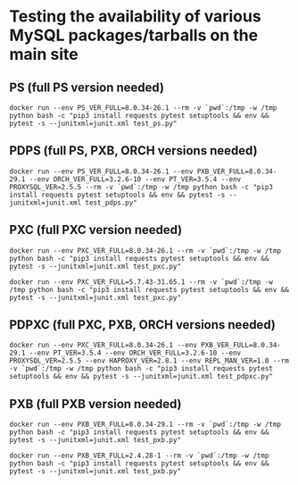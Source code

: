 # Testing the availability of various MySQL packages/tarballs on the main site

## PS (full PS version needed)
```
docker run --env PS_VER_FULL=8.0.34-26.1 --rm -v `pwd`:/tmp -w /tmp python bash -c "pip3 install requests pytest setuptools && env && pytest -s --junitxml=junit.xml test_ps.py"
```
## PDPS (full PS, PXB, ORCH  versions needed)
```
docker run --env PS_VER_FULL=8.0.34-26.1 --env PXB_VER_FULL=8.0.34-29.1 --env ORCH_VER_FULL=3.2.6-10 --env PT_VER=3.5.4 --env PROXYSQL_VER=2.5.5 --rm -v `pwd`:/tmp -w /tmp python bash -c "pip3 install requests pytest setuptools && env && pytest -s --junitxml=junit.xml test_pdps.py"
```
## PXC (full PXC version needed)
```
docker run --env PXC_VER_FULL=8.0.34-26.1 --rm -v `pwd`:/tmp -w /tmp python bash -c "pip3 install requests pytest setuptools && env && pytest -s --junitxml=junit.xml test_pxc.py"

docker run --env PXC_VER_FULL=5.7.43-31.65.1 --rm -v `pwd`:/tmp -w /tmp python bash -c "pip3 install requests pytest setuptools && env && pytest -s --junitxml=junit.xml test_pxc.py"
```
## PDPXC (full PXC, PXB, ORCH  versions needed)
```
docker run --env PXC_VER_FULL=8.0.34-26.1 --env PXB_VER_FULL=8.0.34-29.1 --env PT_VER=3.5.4 --env ORCH_VER_FULL=3.2.6-10 --env PROXYSQL_VER=2.5.5 --env HAPROXY_VER=2.8.1 --env REPL_MAN_VER=1.0 --rm -v `pwd`:/tmp -w /tmp python bash -c "pip3 install requests pytest setuptools && env && pytest -s --junitxml=junit.xml test_pdpxc.py"
```
## PXB (full PXB version needed)
```
docker run --env PXB_VER_FULL=8.0.34-29.1 --rm -v `pwd`:/tmp -w /tmp python bash -c "pip3 install requests pytest setuptools && env && pytest -s --junitxml=junit.xml test_pxb.py"

docker run --env PXB_VER_FULL=2.4.28-1 --rm -v `pwd`:/tmp -w /tmp python bash -c "pip3 install requests pytest setuptools && env && pytest -s --junitxml=junit.xml test_pxb.py"
```

